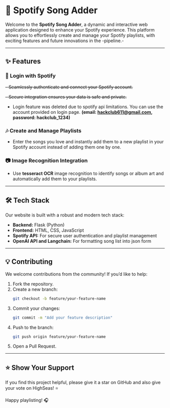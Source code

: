 # 🎵 **Spotify Song Adder**

Welcome to the **Spotify Song Adder**, a dynamic and interactive web application designed to enhance your Spotify experience. This platform allows you to effortlessly create and manage your Spotify playlists, with exciting features and future innovations in the -pipeline.-

---

## ✨ **Features**

### 🚪 **Login with Spotify**

~~- Seamlessly authenticate and connect your Spotify account.~~

~~- Secure integration ensures your data is safe and private.~~
- Login feature was deleted due to spotify api limitations. You can use the account provided on login page.
**(email: hackclub611@gmail.com, password: hackclub_1234)**

### 🎶 **Create and Manage Playlists**

- Enter the songs you love and instantly add them to a new playlist in your Spotify account instead of adding them one by one.

### 📷 **Image Recognition Integration**

- Use **tesseract OCR** image recognition to identify songs or album art and automatically add them to your playlists.

---

## 🛠️ **Tech Stack**

Our website is built with a robust and modern tech stack:

- **Backend:** Flask (Python)
- **Frontend:** HTML, CSS, JavaScript
- **Spotify API:** For secure user authentication and playlist management
- **OpenAI API and Langchain:** For formatting song list into json form 
---


## 💡 **Contributing**

We welcome contributions from the community! If you’d like to help:

1. Fork the repository.
2. Create a new branch:
   ```bash
   git checkout -b feature/your-feature-name
   ```
3. Commit your changes:
   ```bash
   git commit -m "Add your feature description"
   ```
4. Push to the branch:
   ```bash
   git push origin feature/your-feature-name
   ```
5. Open a Pull Request.

---

## ⭐ **Show Your Support**

If you find this project helpful, please give it a star on GitHub and also give your vote on HighSeas! ⭐

Happy playlisting! 🎧

